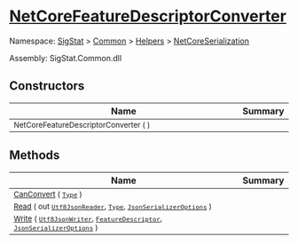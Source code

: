 # [NetCoreFeatureDescriptorConverter](./NetCoreFeatureDescriptorConverter.md)

Namespace: [SigStat]() > [Common](./../../README.md) > [Helpers](./../README.md) > [NetCoreSerialization](./README.md)

Assembly: SigStat.Common.dll


## Constructors

| Name | Summary | 
| --- | --- | 
| <sub>NetCoreFeatureDescriptorConverter (  )</sub><img width=200 style="cursor:not-allowed;pointer-events:none;"/>| <sub></sub>| <br>


## Methods

| Name | Summary | 
| --- | --- | 
| <sub>[CanConvert](./Methods/NetCoreFeatureDescriptorConverter-100664115.md) ( [`Type`](https://docs.microsoft.com/en-us/dotnet/api/System.Type) )</sub><img width=200 style="cursor:not-allowed;pointer-events:none;"/>| <sub></sub>| <br>
| <sub>[Read](./Methods/NetCoreFeatureDescriptorConverter-100664116.md) ( out [`Utf8JsonReader`](https://docs.microsoft.com/en-us/dotnet/api/System.Text.Json.Utf8JsonReader), [`Type`](https://docs.microsoft.com/en-us/dotnet/api/System.Type), [`JsonSerializerOptions`](https://docs.microsoft.com/en-us/dotnet/api/System.Text.Json.JsonSerializerOptions) )</sub><img width=200 style="cursor:not-allowed;pointer-events:none;"/>| <sub></sub>| <br>
| <sub>[Write](./Methods/NetCoreFeatureDescriptorConverter-100664117.md) ( [`Utf8JsonWriter`](https://docs.microsoft.com/en-us/dotnet/api/System.Text.Json.Utf8JsonWriter), [`FeatureDescriptor`](./../../FeatureDescriptor.md), [`JsonSerializerOptions`](https://docs.microsoft.com/en-us/dotnet/api/System.Text.Json.JsonSerializerOptions) )</sub><img width=200 style="cursor:not-allowed;pointer-events:none;"/>| <sub></sub>| <br>


